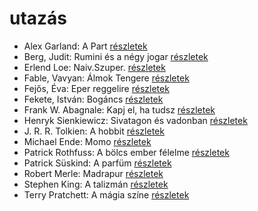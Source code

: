 # utazás

- Alex Garland: A Part [részletek](../_details/Alex%20Garland.md#id_1269)
- Berg, Judit: Rumini és a négy jogar [részletek](../_details/Berg%2C%20Judit.md#id_570)
- Erlend Loe: Naiv.Szuper. [részletek](../_details/Erlend%20Loe.md#id_532)
- Fable, Vavyan: Álmok Tengere [részletek](../_details/Fable%2C%20Vavyan.md#id_177)
- Fejős, Éva: Eper reggelire [részletek](../_details/Fej%C5%91s%2C%20%C3%89va.md#id_17)
- Fekete, István: Bogáncs [részletek](../_details/Fekete%2C%20Istv%C3%A1n.md#id_266)
- Frank W. Abagnale: Kapj el, ha tudsz [részletek](../_details/Frank%20W.%20Abagnale.md#id_669)
- Henryk Sienkiewicz: Sivatagon és vadonban [részletek](../_details/Henryk%20Sienkiewicz.md#id_382)
- J. R. R. Tolkien: A hobbit [részletek](../_details/J.%20R.%20R.%20Tolkien.md#id_61)
- Michael Ende: Momo [részletek](../_details/Michael%20Ende.md#id_1430)
- Patrick Rothfuss: A bölcs ember félelme [részletek](../_details/Patrick%20Rothfuss.md#id_1029)
- Patrick Süskind: A parfüm [részletek](../_details/Patrick%20S%C3%BCskind.md#id_408)
- Robert Merle: Madrapur [részletek](../_details/Robert%20Merle.md#id_334)
- Stephen King: A talizmán [részletek](../_details/Stephen%20King.md#id_549)
- Terry Pratchett: A mágia színe [részletek](../_details/Terry%20Pratchett.md#id_696)